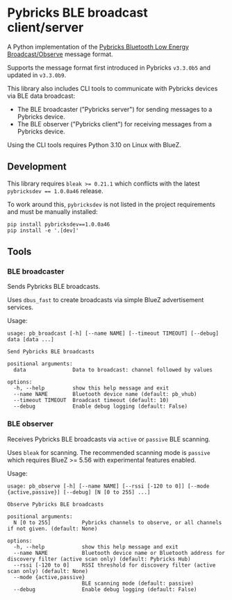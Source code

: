 # Pybricks BLE broadcast client/server

A Python implementation of the [Pybricks Bluetooth Low Energy Broadcast/Observe](https://github.com/pybricks/technical-info/blob/master/pybricks-ble-broadcast-observe.md) message format.

Supports the message format first introduced in Pybricks `v3.3.0b5` and updated in `v3.3.0b9`.

This library also includes CLI tools to communicate with Pybricks devices via BLE data broadcast:
* The BLE broadcaster ("Pybricks server") for sending messages to a Pybricks device.
* The BLE observer ("Pybricks client") for receiving messages from a Pybricks device.

Using the CLI tools requires Python 3.10 on Linux with BlueZ.

## Development

This library requires `bleak >= 0.21.1` which conflicts with the latest `pybricksdev == 1.0.0a46` release.

To work around this, `pybricksdev` is not listed in the project requirements and must be manually installed:

```
pip install pybricksdev==1.0.0a46
pip install -e '.[dev]'
```

## Tools

### BLE broadcaster

Sends Pybricks BLE broadcasts.

Uses `dbus_fast` to create broadcasts via simple BlueZ advertisement services.

Usage:

```
usage: pb_broadcast [-h] [--name NAME] [--timeout TIMEOUT] [--debug] data [data ...]

Send Pybricks BLE broadcasts

positional arguments:
  data               Data to broadcast: channel followed by values

options:
  -h, --help         show this help message and exit
  --name NAME        Bluetooth device name (default: pb_vhub)
  --timeout TIMEOUT  Broadcast timeout (default: 10)
  --debug            Enable debug logging (default: False)
```

### BLE observer

Receives Pybricks BLE broadcasts via `active` or `passive` BLE scanning.

Uses `bleak` for scanning. The recommended scanning mode is `passive` which requires BlueZ >= 5.56 with experimental features enabled.

Usage:

```
usage: pb_observe [-h] [--name NAME] [--rssi [-120 to 0]] [--mode {active,passive}] [--debug] [N [0 to 255] ...]

Observe Pybricks BLE broadcasts

positional arguments:
  N [0 to 255]          Pybricks channels to observe, or all channels if not given. (default: None)

options:
  -h, --help            show this help message and exit
  --name NAME           Bluetooth device name or Bluetooth address for discovery filter (active scan only) (default: Pybricks Hub)
  --rssi [-120 to 0]    RSSI threshold for discovery filter (active scan only) (default: None)
  --mode {active,passive}
                        BLE scanning mode (default: passive)
  --debug               Enable debug logging (default: False)
```
